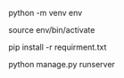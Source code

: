 python -m venv env   

source env/bin/activate

pip install -r requirment.txt

python manage.py runserver
